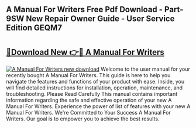 ## A Manual For Writers Free Pdf Download - Part-9SW New Repair Owner Guide - User Service Edition GEQM7

# <h2><a href="http://bc41174.oget.top/?id=A+Manual+For+Writers">🔗Download New 👉🔴 A Manual For Writers</a></h2>

[![A Manual For Writers new download](https://i.imgur.com/5g1atiW.png)](http://bc41174.oget.top/?id=A+Manual+For+Writers)
Welcome to the user manual for your recently bought A Manual For Writers. This guide is here to help you navigate the features and functions of your product with ease. Inside, you will find detailed instructions for installation, operation, maintenance, and troubleshooting. Please Read Carefully This manual contains important information regarding the safe and effective operation of your new A Manual For Writers. Experience the power of list of features with your new A Manual For Writers. We're Committed to Your Success A Manual For Writers. Our goal is to empower you to achieve the best results.
